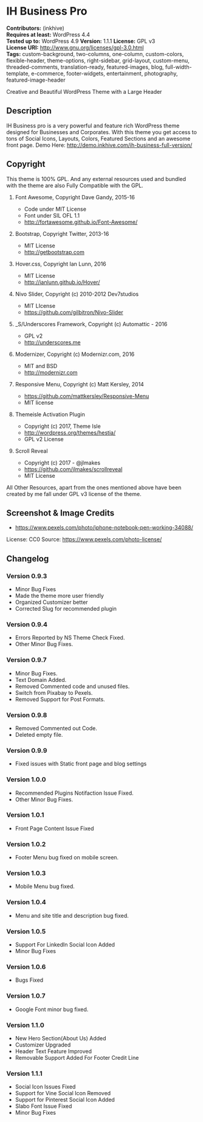 # IH Business Pro

**Contributors:** (inkhive)  
**Requires at least:** WordPress 4.4  
**Tested up to:** WordPress 4.9
**Version:** 1.1.1
**License:** GPL v3  
**License URI:** http://www.gnu.org/licenses/gpl-3.0.html  
**Tags:** custom-background, two-columns, one-column, custom-colors, flexible-header, theme-options, right-sidebar, grid-layout, custom-menu, threaded-comments, translation-ready, featured-images, blog, full-width-template, e-commerce, footer-widgets, entertainment, photography, featured-image-header

Creative and Beautiful WordPress Theme with a Large Header

## Description

IH Business pro is a very powerful and feature rich WordPress theme designed for Businesses and Corporates. With this theme you get access to tons of Social Icons, Layouts, Colors, Featured Sections and an awesome front page. 
Demo Here: http://demo.inkhive.com/ih-business-full-version/


## Copyright


This theme is 100% GPL. And any external resources used and bundled with the theme are also Fully Compatible with the GPL.

1. Font Awesome, Copyright Dave Gandy, 2015-16
	- Code under MIT License
	- Font under SIL OFL 1.1 
	- http://fortawesome.github.io/Font-Awesome/
	
2. Bootstrap, Copyright Twitter, 2013-16
	- MIT License
	- http://getbootstrap.com
	
3. Hover.css, Copyright Ian Lunn, 2016
	- MIT License
	- http://ianlunn.github.io/Hover/
	
4. Nivo Slider, Copyright (c) 2010-2012 Dev7studios
	- MIT LIcense
	- https://github.com/gilbitron/Nivo-Slider	
	
5. _S/Underscores Framework, Copyright (c) Automattic - 2016 
	- GPL v2
	- http://underscores.me
	
6. Modernizer, Copyright (c) Modernizr.com, 2016		
	- MIT and BSD
	- http://modernizr.com
	
7. Responsive Menu, Copyright (c) Matt Kersley, 2014
	- https://github.com/mattkersley/Responsive-Menu
	- MIT license
	
8. Themeisle Activation Plugin
	- Copyright (c) 2017, Theme Isle
	- http://wordpress.org/themes/hestia/
	- GPL v2 License	
	
9. Scroll Reveal
	- Copyright (c) 2017 - @jlmakes
	- https://github.com/jlmakes/scrollreveal
	- MIT License	

	
All Other Resources, apart from the ones mentioned above have been created by me fall under GPL v3 license of the theme.	

## Screenshot & Image Credits

* https://www.pexels.com/photo/iphone-notebook-pen-working-34088/

License: CC0
Source: https://www.pexels.com/photo-license/		

## Changelog

### Version 0.9.3

* Minor Bug Fixes
* Made the theme more user friendly 
* Organized Customizer better
* Corrected Slug for recommended plugin
	
### Version 0.9.4

* Errors Reported by NS Theme Check Fixed.
* Other Minor Bug Fixes.

### Version 0.9.7

* Minor Bug Fixes.
* Text Domain Added.
* Removed Commented code and unused files.
* Switch from Pixabay to Pexels.
* Removed Support for Post Formats.
	
### Version 0.9.8

* Removed Commented out Code.
* Deleted empty file.

### Version 0.9.9

* Fixed issues with Static front page and blog settings

### Version 1.0.0
    
* Recommended Plugins Notifaction Issue Fixed.
* Other Minor Bug Fixes.
	
### Version 1.0.1

* Front Page Content Issue Fixed

### Version 1.0.2

* Footer Menu bug fixed on mobile screen.

### Version 1.0.3

* Mobile Menu bug fixed.

### Version 1.0.4

* Menu and site title and description bug fixed.

### Version 1.0.5

* Support For LinkedIn Social Icon Added
* Minor Bug Fixes
	
### Version 1.0.6

* Bugs Fixed

### Version 1.0.7

* Google Font minor bug fixed.

### Version 1.1.0

* New Hero Section(About Us) Added
* Customizer Upgraded
* Header Text Feature Improved
* Removable Support Added For Footer Credit Line 

### Version 1.1.1

* Social Icon Issues Fixed
* Support for Vine Social Icon Removed
* Support for Pinterest Social Icon Added
* Slabo Font Issue Fixed
* Minor Bug Fixes